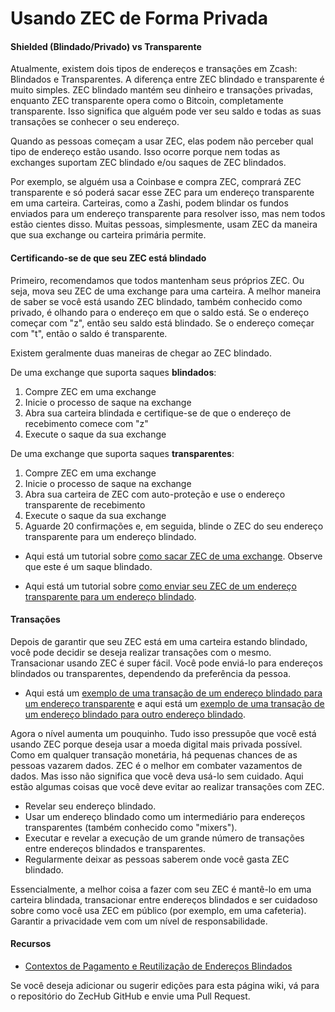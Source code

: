 # Usando ZEC de Forma Privada

#### Shielded (Blindado/Privado) vs Transparente

Atualmente, existem dois tipos de endereços e transações em Zcash: Blindados e Transparentes. A diferença entre ZEC blindado e transparente é muito simples. ZEC blindado mantém seu dinheiro e transações privadas, enquanto ZEC transparente opera como o Bitcoin, completamente transparente. Isso significa que alguém pode ver seu saldo e todas as suas transações se conhecer o seu endereço.

Quando as pessoas começam a usar ZEC, elas podem não perceber qual tipo de endereço estão usando. Isso ocorre porque nem todas as exchanges suportam ZEC blindado e/ou saques de ZEC blindados.

Por exemplo, se alguém usa a Coinbase e compra ZEC, comprará ZEC transparente e só poderá sacar esse ZEC para um endereço transparente em uma carteira. Carteiras, como a Zashi, podem blindar os fundos enviados para um endereço transparente para resolver isso, mas nem todos estão cientes disso. Muitas pessoas, simplesmente, usam ZEC da maneira que sua exchange ou carteira primária permite.

#### Certificando-se de que seu ZEC está blindado

Primeiro, recomendamos que todos mantenham seus próprios ZEC. Ou seja, mova seu ZEC de uma exchange para uma carteira. A melhor maneira de saber se você está usando ZEC blindado, também conhecido como privado, é olhando para o endereço em que o saldo está. Se o endereço começar com "z", então seu saldo está blindado. Se o endereço começar com "t", então o saldo é transparente.

Existem geralmente duas maneiras de chegar ao ZEC blindado.

De uma exchange que suporta saques **blindados**:

1. Compre ZEC em uma exchange
2. Inicie o processo de saque na exchange
3. Abra sua carteira blindada e certifique-se de que o endereço de recebimento comece com "z"
4. Execute o saque da sua exchange

De uma exchange que suporta saques **transparentes**:

1. Compre ZEC em uma exchange
2. Inicie o processo de saque na exchange
3. Abra sua carteira de ZEC com auto-proteção e use o endereço transparente de recebimento
4. Execute o saque da sua exchange
5. Aguarde 20 confirmações e, em seguida, blinde o ZEC do seu endereço transparente para um endereço blindado.

- Aqui está um tutorial sobre [como sacar ZEC de uma exchange](https://www.youtube.com/watch?v=REUbkLzK7J4). Observe que este é um saque blindado.

- Aqui está um tutorial sobre [como enviar seu ZEC de um endereço transparente para um endereço blindado](https://www.youtube.com/watch?v=W2msuzrxr3s).

#### Transações

Depois de garantir que seu ZEC está em uma carteira estando blindado, você pode decidir se deseja realizar transações com o mesmo. Transacionar usando ZEC é super fácil. Você pode enviá-lo para endereços blindados ou transparentes, dependendo da preferência da pessoa.

- Aqui está um [exemplo de uma transação de um endereço blindado para um endereço transparente](https://twitter.com/iansagstette/status/1524840186131144704) e aqui está um [exemplo de uma transação de um endereço blindado para outro endereço blindado](https://twitter.com/iansagstette/status/1542142468505870336).

Agora o nível aumenta um pouquinho. Tudo isso pressupõe que você está usando ZEC porque deseja usar a moeda digital mais privada possível. Como em qualquer transação monetária, há pequenas chances de as pessoas vazarem dados. ZEC é o melhor em combater vazamentos de dados. Mas isso não significa que você deva usá-lo sem cuidado. Aqui estão algumas coisas que você deve evitar ao realizar transações com ZEC.

- Revelar seu endereço blindado.
- Usar um endereço blindado como um intermediário para endereços transparentes (também conhecido como "mixers").
- Executar e revelar a execução de um grande número de transações entre endereços blindados e transparentes.
- Regularmente deixar as pessoas saberem onde você gasta ZEC blindado.

Essencialmente, a melhor coisa a fazer com seu ZEC é mantê-lo em uma carteira blindada, transacionar entre endereços blindados e ser cuidadoso sobre como você usa ZEC em público (por exemplo, em uma cafeteria). Garantir a privacidade vem com um nível de responsabilidade.

#### Recursos

- [Contextos de Pagamento e Reutilização de Endereços Blindados](https://electriccoin.co/blog/shielded-address-contexts/)

Se você deseja adicionar ou sugerir edições para esta página wiki, vá para o repositório do ZecHub GitHub e envie uma Pull Request.
